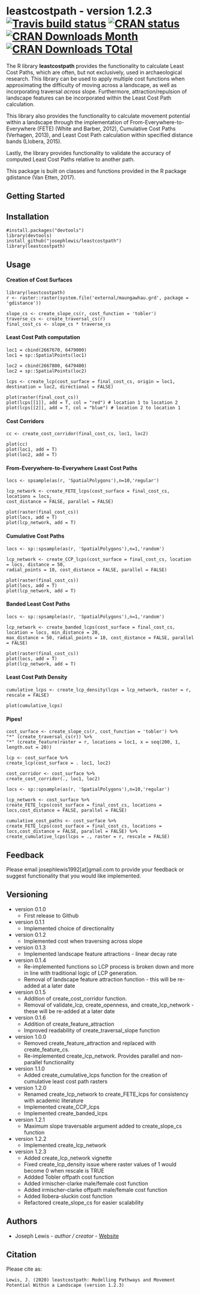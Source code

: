 leastcostpath - version 1.2.3 [![Travis build status](https://api.travis-ci.org/josephlewis/leastcostpath.svg?branch=master)](https://travis-ci.org/josephlewis/leastcostpath)
[![CRAN status](https://www.r-pkg.org/badges/version/leastcostpath)](https://cran.r-project.org/package=leastcostpath)
[![CRAN Downloads Month](https://cranlogs.r-pkg.org/badges/leastcostpath)](https://cranlogs.r-pkg.org/badges/leastcostpath)
[![CRAN Downloads TOtal](https://cranlogs.r-pkg.org/badges/grand-total/leastcostpath)](https://cranlogs.r-pkg.org/badges/grand-total/leastcostpath)
=============================

The R library <b>leastcostpath</b> provides the functionality to calculate Least Cost Paths, which are often, but not exclusively, used in archaeological research. This library can be used to apply multiple cost functions when approximating the difficulty of moving across a landscape, as well as incorporating traversal <i>across</i> slope. Furthermore, attraction/repulsion of landscape features can be incorporated within the Least Cost Path calculation.

This library also provides the functionality to calculate movement potential within a landscape through the implementation of From-Everywhere-to-Everywhere (FETE) (White and Barber, 2012), Cumulative Cost Paths (Verhagen, 2013), and Least Cost Path calculation within specified distance bands (Llobera, 2015). 

Lastly, the library provides functionality to validate the accuracy of computed Least Cost Paths relative to another path. 

This package is built on classes and functions provided in the R package gdistance (Van Etten, 2017). 

Getting Started
---------------

Installation
--------

    #install.packages("devtools")
    library(devtools)
    install_github("josephlewis/leastcostpath")
    library(leastcostpath)

Usage
--------

#### Creation of Cost Surfaces

    library(leastcostpath)
    r <- raster::raster(system.file('external/maungawhau.grd', package = 'gdistance'))
        
    slope_cs <- create_slope_cs(r, cost_function = 'tobler')
    traverse_cs <- create_traversal_cs(r)
    final_cost_cs <- slope_cs * traverse_cs

#### Least Cost Path computation

    loc1 = cbind(2667670, 6479000)
    loc1 = sp::SpatialPoints(loc1)
 
    loc2 = cbind(2667800, 6479400)
    loc2 = sp::SpatialPoints(loc2)

    lcps <- create_lcp(cost_surface = final_cost_cs, origin = loc1, destination = loc2, directional = FALSE)
  
    plot(raster(final_cost_cs))
    plot(lcps[[1]], add = T, col = "red") # location 1 to location 2
    plot(lcps[[2]], add = T, col = "blue") # location 2 to location 1
    
#### Cost Corridors

    cc <- create_cost_corridor(final_cost_cs, loc1, loc2)
    
    plot(cc)
    plot(loc1, add = T)
    plot(loc2, add = T)
    
#### From-Everywhere-to-Everywhere Least Cost Paths

    locs <- spsample(as(r, 'SpatialPolygons'),n=10,'regular')
    
    lcp_network <- create_FETE_lcps(cost_surface = final_cost_cs, locations = locs,
    cost_distance = FALSE, parallel = FALSE)
    
    plot(raster(final_cost_cs))
    plot(locs, add = T)
    plot(lcp_network, add = T)
    
#### Cumulative Cost Paths

    locs <- sp::spsample(as(r, 'SpatialPolygons'),n=1,'random')

    lcp_network <- create_CCP_lcps(cost_surface = final_cost_cs, location = locs, distance = 50,
    radial_points = 10, cost_distance = FALSE, parallel = FALSE)
    
    plot(raster(final_cost_cs))
    plot(locs, add = T)
    plot(lcp_network, add = T)
    
#### Banded Least Cost Paths

    locs <- sp::spsample(as(r, 'SpatialPolygons'),n=1,'random')

    lcp_network <- create_banded_lcps(cost_surface = final_cost_cs, location = locs, min_distance = 20,
    max_distance = 50, radial_points = 10, cost_distance = FALSE, parallel = FALSE)
    
    plot(raster(final_cost_cs))
    plot(locs, add = T)
    plot(lcp_network, add = T)

#### Least Cost Path Density

    cumulative_lcps <- create_lcp_density(lcps = lcp_network, raster = r, rescale = FALSE)

    plot(cumulative_lcps)
    
#### Pipes!

    cost_surface <- create_slope_cs(r, cost_function = 'tobler') %>%
    "*" (create_traversal_cs(r)) %>%
    "*" (create_feature(raster = r, locations = loc1, x = seq(200, 1, length.out = 20))
    
    lcp <- cost_surface %>% 
    create_lcp(cost_surface = . loc1, loc2)
    
    cost_corridor <- cost_surface %>% 
    create_cost_corridor(., loc1, loc2)
    
    locs <- sp::spsample(as(r, 'SpatialPolygons'),n=10,'regular')
    
    lcp_network <- cost_surface %>% 
    create_FETE_lcps(cost_surface = final_cost_cs, locations = locs,cost_distance = FALSE, parallel = FALSE)
    
    cumulative_cost_paths <- cost_surface %>% 
    create_FETE_lcps(cost_surface = final_cost_cs, locations = locs,cost_distance = FALSE, parallel = FALSE) %>%
    create_cumulative_lcps(lcps = ., raster = r, rescale = FALSE)

Feedback
--------

Please email josephlewis1992\[at\]gmail.com to provide your feedback or suggest functionality that you would like implemented.

Versioning
----------

-   version 0.1.0
      * First release to Github
-   version 0.1.1 
      * Implemented choice of directionality
-   version 0.1.2 
      * Implemented cost when traversing across slope
-   version 0.1.3 
      * Implemented landscape feature attractions - linear decay rate
-   version 0.1.4 
      * Re-implemented functions so LCP process is broken down and more in line with traditional logic of LCP generation.
      * Removal of landscape feature attraction function - this will be re-added at a later date
-   version 0.1.5 
      * Addition of create_cost_corridor function. 
      * Removal of validate_lcp, create_openness, and create_lcp_network - these will be re-added at a later date
-   version 0.1.6
      * Addition of create_feature_attraction
      * Improved readability of create_traversal_slope function 
-   version 1.0.0
      * Removed create_feature_attraction and replaced with create_feature_cs. 
      * Re-implemented create_lcp_network. Provides parallel and non-parallel functionality
-   version 1.1.0
      * Added create_cumulative_lcps function for the creation of cumulative least cost path rasters 
-   version 1.2.0
      * Renamed create_lcp_network to create_FETE_lcps for consistency with academic literature
      * Implemented create_CCP_lcps
      * Implemented create_banded_lcps
-   version 1.2.1
      * Maximum slope traversable argument added to create_slope_cs function
-   version 1.2.2
      * Implemented create_lcp_network
-   version 1.2.3
      * Added create_lcp_network vignette
      * Fixed create_lcp_density issue where raster values of 1 would become 0 when rescale is TRUE      
      * Addded Tobler offpath cost function
      * Added irmischer-clarke male/female cost function
      * Added irmischer-clarke offpath male/female cost function
      * Added llobera-sluckin cost function
      * Refactored create_slope_cs for easier scalability

Authors
-------

-   Joseph Lewis - *author / creator* - [Website](https://josephlewis.github.io)

Citation
--------

Please cite as:

    Lewis, J. (2020) leastcostpath: Modelling Pathways and Movement Potential Within a Landscape (version 1.2.3)
